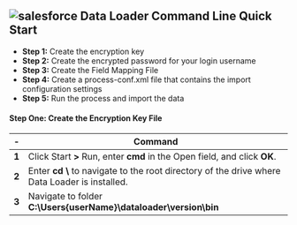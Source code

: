 ## ![salesforce](https://developer.salesforce.com/assets/svg/salesforce-cloud.svg) Data Loader Command Line Quick Start
- **Step 1:** Create the encryption key
- **Step 2:** Create the encrypted password for your login username
- **Step 3:** Create the Field Mapping File
- **Step 4:** Create a process-conf.xml file that contains the import configuration settings
- **Step 5:** Run the process and import the data

#### Step One: Create the Encryption Key File
|   -   | Command |
|   -   | ------------------ |
| **1** | Click Start **>** Run, enter **cmd** in the Open field, and click **OK**. |
| **2** | Enter **cd \\** to navigate to the root directory of the drive where Data Loader is installed. |
| **3** | Navigate to folder **C:\Users\{userName}\dataloader\version\bin** |
